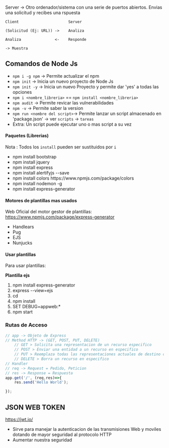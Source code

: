 Server -> Otro ordenador/sistema con una serie de puertos abiertos. Envias una
solicitud y recibes una rspuesta

```
Client                      Server

(Solicitud (Ej: URL)) ->    Analiza

Analiza               <-    Responde

-> Muestra
```

## Comandos de Node Js

-   `npm i -g npm` -> Permite actualizar el npm
-   `npm init` -> Inicia un nuevo proyecto de Node Js
-   `npm init -y` -> Inicia un nuevo Proyecto y permite dar 'yes' a todas las
    opciones
-   `npm i <nombre_libreria>` == `npm install <nombre_libreria>`
-   `npm audit` -> Permite revicar las vulnerabilidades
-   `npm -v` -> Permite saber la version
-   `npm run <nombre del script>`-> Permite lanzar un script almacenado en
    'package.json' -> ver `scripts` -> `tareas`
-   Extra: Un script puede ejecutar uno o mas script a su vez

#### Paquetes (Librerias)

Nota : Todos los `install` pueden ser sustituidos por `i`

<ul>
    <li>npm install bootstrap</li>
    <li>npm install jquery</li>
    <li>npm install express</li>
    <li>npm install alertifyjs --save</li>
    <li>npm install colors https://www.npmjs.com/package/colors </li> 
    <li>npm install nodemon -g</li>
    <li>npm install express-generator</li>
</ul>

#### Motores de plantillas mas usados

Web Oficial del motor gestor de plantillas:
https://www.npmjs.com/package/express-generator

-   Handlears
-   Pug
-   EJS
-   Nunjucks

#### Usar plantillas

Para usar plantillas:

<b>Plantilla ejs</b>

<ol>
    <li>npm install express-generator</li>
    <li>express --view=ejs <appweb></li>
    <li>cd <appweb></li>
    <li>npm install</li>
    <li>SET DEBUG=appweb:*</li>
    <li>npm start</li>
</ol>

### Rutas de Acceso

```JavaScript
// app -> Objeto de Express
// Method HTTP -> (GET, POST, PUT, DELETE)
    // GET > Solicita una representacion de un recurso especifico
    // POST > Enviar una entidad a un recurso en especifico
    // PUT > Reemplaza todas las representaciones actuales de destino con la carga util de la peticion
    // DELETE > Borra un recurso en especifico
// Handler
// req -> Request = Pedido, Peticion
// res -> Response = Respuesta
app.get('/', (req,res)=>{
    res.send('Hello World');

});
```

## JSON WEB TOKEN

https://jwt.io/

-   Sirve para manejar la autenticacion de las transmisiones Web y moviles
    dotando de mayor seguridad al protocolo HTTP
-   Aumentar nuestra seguridad
